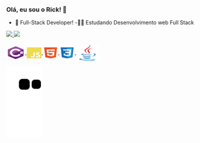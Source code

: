### Olá, eu sou o Rick! 👋

- 🔭 Full-Stack Developer!
-👨‍💻 Estudando Desenvolvimento web Full Stack

<div>
  <a href="https://github.com/RickFernandez">
  <img height="180em" src="https://github-readme-stats.vercel.app/api?username=RickFernandez&show_icons=true&theme=github_dark&include_all_commits=true&count_private=true"/>
  <img height="180em" src="https://github-readme-stats.vercel.app/api/top-langs/?username=RickFernandez&layout=compact&langs_count=7&theme=github_dark"/>
</div>
  
<div style="display: inline_block"><br>
  <img align="center" alt="Rick-CSharp" height="35" width="50" src="https://raw.githubusercontent.com/devicons/devicon/master/icons/csharp/csharp-original.svg">
  <img align="center" alt="Rick-Js" height="30" width="40" src="https://raw.githubusercontent.com/devicons/devicon/master/icons/javascript/javascript-plain.svg">
  <img align="center" alt="Rick-HTML" height="30" width="40" src="https://raw.githubusercontent.com/devicons/devicon/master/icons/html5/html5-original.svg">
  <img align="center" alt="Rick-CSS" height="30" width="40" src="https://raw.githubusercontent.com/devicons/devicon/master/icons/css3/css3-original.svg">
  <img align="center" alt="Rick-Java" height="45" width="60" src="https://raw.githubusercontent.com/devicons/devicon/master/icons/java/java-original.svg">

  
  ![Snake animation](https://github.com/RickFernandez/RickFernandez/blob/output/github-contribution-grid-snake.svg)
